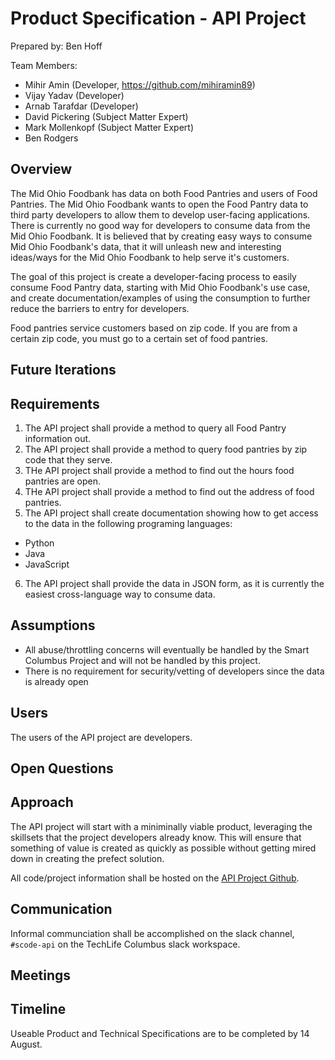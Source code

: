 # Product Specification - API Project

Prepared by: Ben Hoff

Team Members:

- Mihir Amin (Developer, https://github.com/mihiramin89)
- Vijay Yadav (Developer)
- Arnab Tarafdar (Developer)
- David Pickering (Subject Matter Expert)
- Mark Mollenkopf (Subject Matter Expert)
- Ben Rodgers

## Overview

The Mid Ohio Foodbank has data on both Food Pantries and users of Food Pantries. The Mid Ohio Foodbank wants to open the Food Pantry data to third party developers to allow them to develop user-facing applications. There is currently no good way for developers to consume data from the Mid Ohio Foodbank. It is believed that by creating easy ways to consume Mid Ohio Foodbank's data, that it will unleash new and interesting ideas/ways for the Mid Ohio Foodbank to help serve it's customers.

The goal of this project is create a developer-facing process to easily consume Food Pantry data, starting with Mid Ohio Foodbank's use case, and create documentation/examples of using the consumption to further reduce the barriers to entry for developers.

Food pantries service customers based on zip code. If you are from a certain zip code, you must go to a certain set of food pantries.

## Future Iterations

## Requirements

1. The API project shall provide a method to query all Food Pantry information out.
2. The API project shall provide a method to query food pantries by zip code that they serve.
3. THe API project shall provide a method to find out the hours food pantries are open.
4. THe API project shall provide a method to find out the address of food pantries.
5. The API project shall create documentation showing how to get access to the data in the following programing languages:

- Python
- Java
- JavaScript

6. The API project shall provide the data in JSON form, as it is currently the easiest cross-language way to consume data.


## Assumptions

- All abuse/throttling concerns will eventually be handled by the Smart Columbus Project and will not be handled by this project.
- There is no requirement for security/vetting of developers since the data is already open

## Users

The users of the API project are developers.

## Open Questions

## Approach

The API project will start with a miniminally viable product, leveraging the skillsets that the project developers already know. This will ensure that something of value is created as quickly as possible without getting mired down in creating the prefect solution.

All code/project information shall be hosted on the [API Project Github](https://github.com/SCODEMeetup/API).

## Communication

Informal communciation shall be accomplished on the slack channel, `#scode-api` on the TechLife Columbus slack workspace.

## Meetings

## Timeline

Useable Product and Technical Specifications are to be completed by 14 August.

